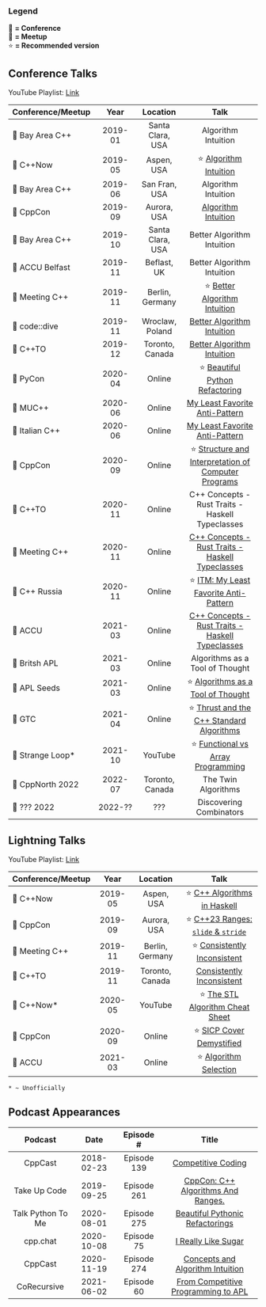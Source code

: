 ### Legend

:green_heart: **= Conference** <br>
:blue_heart: **= Meetup** <br>
:star: **= Recommended version**

## Conference Talks

YouTube Playlist: [Link](https://www.youtube.com/playlist?list=PLVFrD1dmDdvdwBa7nPNCjA00m31MkNIlb)

|Conference/Meetup|Year|Location|Talk|
|:---------------|:------:|:--:|:--:|
|:blue_heart: Bay Area C++|2019-01|Santa Clara, USA|Algorithm Intuition|
|:green_heart: C++Now|2019-05|Aspen, USA|:star: [Algorithm Intuition](https://youtu.be/48gV1SNm3WA)|
|:blue_heart: Bay Area C++|2019-06|San Fran, USA|Algorithm Intuition|
|:green_heart:  CppCon|2019-09|Aurora, USA|[Algorithm Intuition](https://youtu.be/pUEnO6SvAMo)|
|:blue_heart: Bay Area C++|2019-10|Santa Clara, USA|Better Algorithm Intuition|
|:green_heart: ACCU Belfast|2019-11|Beflast, UK|Better Algorithm Intuition|
|:green_heart: Meeting C++|2019-11|Berlin, Germany|:star: [Better Algorithm Intuition](https://youtu.be/TSZzvo4htTQ)|
|:green_heart: code::dive|2019-11|Wroclaw, Poland|[Better Algorithm Intuition](https://youtu.be/0z-cv3gartw)|
|:blue_heart: C++TO|2019-12|Toronto, Canada|[Better Algorithm Intuition](https://youtu.be/L0kwN3A-HkM)|
|:green_heart: PyCon|2020-04|Online|:star: [Beautiful Python Refactoring](https://youtu.be/W-lZttZhsUY)|
|:blue_heart: MUC++|2020-06|Online|[My Least Favorite Anti-Pattern](https://youtu.be/VV9vwFsaQ6U)|
|:green_heart: Italian C++|2020-06|Online|[My Least Favorite Anti-Pattern](https://www.youtube.com/watch?v=CjHgL5EQdcY)|
|:green_heart: CppCon|2020-09|Online|:star: [Structure and Interpretation of Computer Programs](https://youtu.be/7oV7hiAsVTI)|
|:blue_heart: C++TO|2020-11|Online|C++ Concepts - Rust Traits - Haskell Typeclasses|
|:green_heart: Meeting C++|2020-11|Online|[C++ Concepts - Rust Traits - Haskell Typeclasses](https://www.youtube.com/watch?v=Qh7QdG5RK9E)|
|:green_heart: C++ Russia|2020-11|Online|:star: [ITM: My Least Favorite Anti-Pattern](https://www.youtube.com/watch?v=vOgyn1jcKGY)|
|:green_heart: ACCU |2021-03|Online|[C++ Concepts - Rust Traits - Haskell Typeclasses](https://www.youtube.com/watch?v=iPVoCTgvi8M)|
|:blue_heart: Britsh APL |2021-03|Online|Algorithms as a Tool of Thought|
|:green_heart: APL Seeds |2021-03|Online|:star: [Algorithms as a Tool of Thought](https://youtu.be/GZuZgCDql6g)|
|:green_heart: GTC|2021-04|Online|:star: [Thrust and the C++ Standard Algorithms](https://gtc21.event.nvidia.com/media/Thrust%20and%20the%20C%2B%2B%20Standard%20Algorithms%20%5BS31532%5D/1_im6dgp9u)|
|:green_heart: Strange Loop*|2021-10|YouTube|:star: [Functional vs Array Programming](https://www.youtube.com/watch?v=UogkQ67d0nY)|
|:green_heart: CppNorth 2022|2022-07|Toronto, Canada|The Twin Algorithms|
|:green_heart: ??? 2022|2022-??|???|Discovering Combinators|

## Lightning Talks

YouTube Playlist: [Link](https://www.youtube.com/playlist?list=PLVFrD1dmDdvfXxpnXpGfoHj3TMsMDL4oK)

|Conference/Meetup|Year|Location|Talk|
|:---------------|:--:|:--:|:--:|
|:green_heart: C++Now|2019-05|Aspen, USA|:star: [C++ Algorithms in Haskell](https://youtu.be/dTO3-1C1-t0)|
|:green_heart: CppCon|2019-09|Aurora, USA|:star: [C++23 Ranges: `slide` & `stride`](https://youtu.be/-_lqZJK2vjI)|
|:green_heart: Meeting C++|2019-11|Berlin, Germany|:star: [Consistently Inconsistent](https://youtu.be/tsfaE-eDusg)|
|:blue_heart: C++TO|2019-11|Toronto, Canada|[Consistently Inconsistent](https://youtu.be/14zEh6QCevw)|
|:green_heart: C++Now*|2020-05|YouTube|:star: [The STL Algorithm Cheat Sheet](https://youtu.be/LMmFpOhcQhA)|
|:green_heart: CppCon|2020-09|Online|:star: [SICP Cover Demystified](https://youtu.be/e0vnRZN5GB0)|
|:green_heart: ACCU |2021-03|Online|:star: [Algorithm Selection](https://www.youtube.com/watch?v=nV4uXgyDCqc)|

`* ~ Unofficially`

## Podcast Appearances

|Podcast|Date|Episode #|Title|
|:-:|:-:|:-:|:-:|
|CppCast|2018-02-23|Episode 139|[Competitive Coding](https://cppcast.com/conor-hoekstra/)|
|Take Up Code|2019-09-25|Episode 261| [CppCon: C++ Algorithms And Ranges.](https://www.takeupcode.com/podcast/261-cppcon-interview-with-conor-hoekstra-about-c-algorithms-and-ranges/)|
|Talk Python To Me|2020-08-01|Episode 275|[Beautiful Pythonic Refactorings](https://talkpython.fm/episodes/show/275/beautiful-pythonic-refactorings)|
|cpp.chat|2020-10-08|Episode 75|[I Really Like Sugar](https://cpp.chat/75/)|
|CppCast|2020-11-19|Episode 274|[Concepts and Algorithm Intuition](https://cppcast.com/concepts-algorithm-intuition/)|
|CoRecursive|2021-06-02|Episode 60|[From Competitive Programming to APL](https://corecursive.com/065-competitive-coding-with-conor-hoekstra/)|
